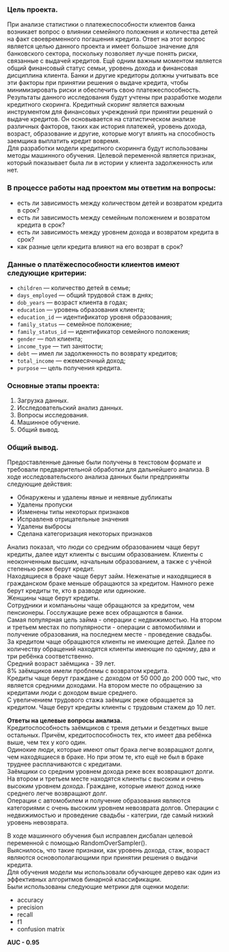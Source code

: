 ### Цель проекта.  
При анализе статистики о платежеспособности клиентов банка возникает вопрос о влиянии семейного положения и количества детей на факт своевременного погашения кредита. Ответ на этот вопрос является целью данного проекта и имеет большое значение для банковского сектора, поскольку позволяет лучше понять риски, связанные с выдачей кредитов.
Ещё одним важным моментом является общий финансовый статус семьи, уровень дохода и финансовая дисциплина клиента. Банки и другие кредиторы должны учитывать все эти факторы при принятии решения о выдаче кредита, чтобы минимизировать риски и обеспечить свою платежеспособность.  
Результаты данного исследования будут учтены при разработке модели кредитного скоринга. Кредитный скоринг является важным инструментом для финансовых учреждений при принятии решений о выдаче кредитов. Он основывается на статистическом анализе различных факторов, таких как история платежей, уровень дохода, возраст, образование и другие, которые могут влиять на способность заемщика выплатить кредит вовремя.  
Для разработки модели кредитного скориннга будут использованы методы машинного обучения. Целевой переменной является признак, который показывает была ли в истории у клиента задолженность или нет.  

### В процессе работы над проектом мы ответим на вопросы:  
- есть ли зависимость между количеством детей и возвратом кредита в срок?
- есть ли зависимость между семейным положением и возвратом кредита в срок?
- есть ли зависимость между уровнем дохода и возвратом кредита в срок?
- как разные цели кредита влияют на его возврат в срок?

### Данные о платёжеспособности клиентов имеют следующие критерии:  
- `children` — количество детей в семье;
- `days_employed` — общий трудовой стаж в днях;
- `dob_years` — возраст клиента в годах;
- `education` — уровень образования клиента;
- `education_id` — идентификатор уровня образования;
- `family_status` — семейное положение;
- `family_status_id` — идентификатор семейного положения;
- `gender` — пол клиента;
- `income_type` — тип занятости;
- `debt` — имел ли задолженность по возврату кредитов;
- `total_income` — ежемесячный доход;
- `purpose` — цель получения кредита.

### Основные этапы проекта:  
1. Загрузка данных.
2. Исследовательский анализ данных.
3. Вопросы исследования.
4. Машинное обучение.
5. Общий вывод.

### Общий вывод.  
Предоставленные данные были получены в текстовом формате и требовали предварительной обработки для дальнейшего анализа. В ходе исследовательского анализа данных были предприняты следующие действия:  
- Обнаружены и удалены явные и неявные дубликаты  
- Удалены пропуски  
- Изменены типы некоторых признаков  
- Исправленв отрицательные значения  
- Удалены выбросы  
- Сделана категоризация некоторых признаков  

Анализ показал, что люди со средним образованием чаще берут кредиты, далее идут клиенты с высшим образованием. Клиенты с неоконченным высшим, начальным образованием, а также с учёной степенью реже берут кредит.  
Находящиеся в браке чаще берут займ. Неженатые и находящиеся в гражданском браке меньше обращаются за кредитом. Намного реже берут кредиты те, кто в разводе или одинокие.  
Женщины чаще берут кредиты.  
Сотрудники и компаньоны чаще обращаются за кредитом, чем пенсионеры. Госслужащие реже всех обращаются в банки.  
Самая популярная цель займа - операции с недвижимостью. На втором и третьем местах по популярности - операции с автомобилями и получение образования, на последнем месте - проведение свадьбы.  
За кредитом чаще обращаются клиенты не имеющие детей. Далее по количеству обращений находятся клиенты имеющие по одному, два и три ребёнка соответственно.  
Средний возраст заёмщика - 39 лет.  
8% заёмщиков имели проблемы с возвратом кредита.  
Кредиты чаще берут граждане с доходом от 50 000 до 200 000 тыс, что является средними доходами. На втором месте по обращению за кредитами люди с доходом выше среднего.  
С увеличением трудового стажа заёмщик реже обращается за кредитом.  Чаще берут кредиты клиенты с трудовым стажем до 10 лет. 

**Ответы на целевые вопросы анализа.**  
Кредитоспособность заёмщиков с тремя детьми и бездетных выше остальных. Причём, кредитоспособность тех, кто имеет два ребёнка выше, чем тех у кого один.  
Одинокие люди, которые имеют опыт брака легче возвращают долги, чем находящиеся в браке. Но при этом те, кто ещё не был в браке труднее расплачиваются с кредитами.  
Заёмщики со средним уровнем дохода реже всех возвращают долги. На втором и третьем месте находятся клиенты с высоким и очень высоким уровнем дохода. Граждане, которые имеют доход ниже среднего легче возвращают долг.  
Операции с автомобилем и получение образования являются категориями с очень высоким уровнем невозврата долгов. Операции с недвижимостью и проведение свадьбы - категрии, где самый низкий уровень невозврата.  

В ходе машинного обучения был исправлен дисбалан целевой переменной с помощью RandomOverSampler().  
Выяснилось, что такие признаки, как уровень дохода, стаж, возраст являются основополагающими при принятии решения о выдачи кредита.  
Для обучения модели мы использовали обучающее дерево как один из эффективных алгоритмов бинарной классификации.  
Были использованы следующие метрики для оценки модели:  
- accuracy 
- precision 
- recall 
- f1  
- confusion matrix

**AUC - 0.95**
